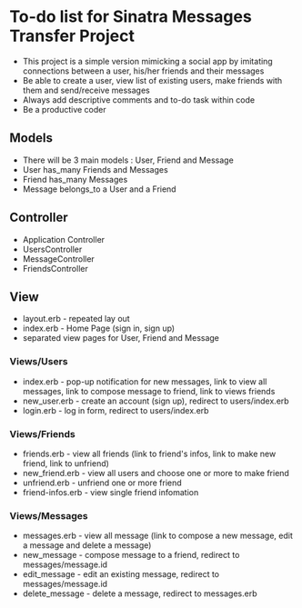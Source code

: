 # To-do list for Sinatra Messages Transfer Project
- This project is a simple version mimicking a social app by imitating connections between a user, his/her friends and their messages
- Be able to create a user, view list of existing users, make friends with them and send/receive messages
- Always add descriptive comments and to-do task within code
- Be a productive coder

## Models
- There will be 3 main models : User, Friend and Message
- User has_many Friends and Messages
- Friend has_many Messages
- Message belongs_to a User and a Friend

## Controller
- Application Controller
- UsersController
- MessageController
- FriendsController

## View
- layout.erb - repeated lay out
- index.erb - Home Page (sign in, sign up)
- separated view pages for User, Friend and Message

### Views/Users
- index.erb - pop-up notification for new messages, link to view all messages, link to compose message to friend, link to views friends
- new_user.erb - create an account (sign up), redirect to users/index.erb
- login.erb - log in form, redirect to users/index.erb

### Views/Friends
- friends.erb - view all friends (link to friend's infos, link to make new friend, link to unfriend)
- new_friend.erb - view all users and choose one or more to make friend
- unfriend.erb - unfriend one or more friend
- friend-infos.erb - view single friend infomation

### Views/Messages
- messages.erb - view all message (link to compose a new message, edit a message and delete a message)
- new_message - compose message to a friend, redirect to messages/message.id
- edit_message - edit an existing message, redirect to messages/message.id
- delete_message - delete a message, redirect to messages.erb
